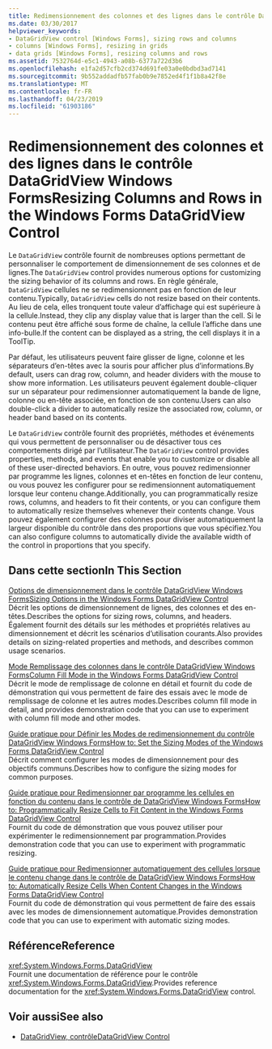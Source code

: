 ```yaml
---
title: Redimensionnement des colonnes et des lignes dans le contrôle DataGridView Windows Forms
ms.date: 03/30/2017
helpviewer_keywords:
- DataGridView control [Windows Forms], sizing rows and columns
- columns [Windows Forms], resizing in grids
- data grids [Windows Forms], resizing columns and rows
ms.assetid: 7532764d-e5c1-4943-a08b-6377a722d3b6
ms.openlocfilehash: e1fa2d57cfb2cd374d691fe03a0e0bdbd3ad7141
ms.sourcegitcommit: 9b552addadfb57fab0b9e7852ed4f1f1b8a42f8e
ms.translationtype: MT
ms.contentlocale: fr-FR
ms.lasthandoff: 04/23/2019
ms.locfileid: "61903186"
---
```

# <a name="resizing-columns-and-rows-in-the-windows-forms-datagridview-control"></a><span data-ttu-id="8ea9c-102">Redimensionnement des colonnes et des lignes dans le contrôle DataGridView Windows Forms</span><span class="sxs-lookup"><span data-stu-id="8ea9c-102">Resizing Columns and Rows in the Windows Forms DataGridView Control</span></span>
<span data-ttu-id="8ea9c-103">Le `DataGridView` contrôle fournit de nombreuses options permettant de personnaliser le comportement de dimensionnement de ses colonnes et de lignes.</span><span class="sxs-lookup"><span data-stu-id="8ea9c-103">The `DataGridView` control provides numerous options for customizing the sizing behavior of its columns and rows.</span></span> <span data-ttu-id="8ea9c-104">En règle générale, `DataGridView` cellules ne se redimensionnent pas en fonction de leur contenu.</span><span class="sxs-lookup"><span data-stu-id="8ea9c-104">Typically, `DataGridView` cells do not resize based on their contents.</span></span> <span data-ttu-id="8ea9c-105">Au lieu de cela, elles tronquent toute valeur d’affichage qui est supérieure à la cellule.</span><span class="sxs-lookup"><span data-stu-id="8ea9c-105">Instead, they clip any display value that is larger than the cell.</span></span> <span data-ttu-id="8ea9c-106">Si le contenu peut être affiché sous forme de chaîne, la cellule l’affiche dans une info-bulle.</span><span class="sxs-lookup"><span data-stu-id="8ea9c-106">If the content can be displayed as a string, the cell displays it in a ToolTip.</span></span>  
  
 <span data-ttu-id="8ea9c-107">Par défaut, les utilisateurs peuvent faire glisser de ligne, colonne et les séparateurs d’en-têtes avec la souris pour afficher plus d’informations.</span><span class="sxs-lookup"><span data-stu-id="8ea9c-107">By default, users can drag row, column, and header dividers with the mouse to show more information.</span></span> <span data-ttu-id="8ea9c-108">Les utilisateurs peuvent également double-cliquer sur un séparateur pour redimensionner automatiquement la bande de ligne, colonne ou en-tête associée, en fonction de son contenu.</span><span class="sxs-lookup"><span data-stu-id="8ea9c-108">Users can also double-click a divider to automatically resize the associated row, column, or header band based on its contents.</span></span>  
  
 <span data-ttu-id="8ea9c-109">Le `DataGridView` contrôle fournit des propriétés, méthodes et événements qui vous permettent de personnaliser ou de désactiver tous ces comportements dirigé par l’utilisateur.</span><span class="sxs-lookup"><span data-stu-id="8ea9c-109">The `DataGridView` control provides properties, methods, and events that enable you to customize or disable all of these user-directed behaviors.</span></span> <span data-ttu-id="8ea9c-110">En outre, vous pouvez redimensionner par programme les lignes, colonnes et en-têtes en fonction de leur contenu, ou vous pouvez les configurer pour se redimensionnent automatiquement lorsque leur contenu change.</span><span class="sxs-lookup"><span data-stu-id="8ea9c-110">Additionally, you can programmatically resize rows, columns, and headers to fit their contents, or you can configure them to automatically resize themselves whenever their contents change.</span></span> <span data-ttu-id="8ea9c-111">Vous pouvez également configurer des colonnes pour diviser automatiquement la largeur disponible du contrôle dans des proportions que vous spécifiez.</span><span class="sxs-lookup"><span data-stu-id="8ea9c-111">You can also configure columns to automatically divide the available width of the control in proportions that you specify.</span></span>  
  
## <a name="in-this-section"></a><span data-ttu-id="8ea9c-112">Dans cette section</span><span class="sxs-lookup"><span data-stu-id="8ea9c-112">In This Section</span></span>  
 [<span data-ttu-id="8ea9c-113">Options de dimensionnement dans le contrôle DataGridView Windows Forms</span><span class="sxs-lookup"><span data-stu-id="8ea9c-113">Sizing Options in the Windows Forms DataGridView Control</span></span>](sizing-options-in-the-windows-forms-datagridview-control.md)  
 <span data-ttu-id="8ea9c-114">Décrit les options de dimensionnement de lignes, des colonnes et des en-têtes.</span><span class="sxs-lookup"><span data-stu-id="8ea9c-114">Describes the options for sizing rows, columns, and headers.</span></span> <span data-ttu-id="8ea9c-115">Également fournit des détails sur les méthodes et propriétés relatives au dimensionnement et décrit les scénarios d’utilisation courants.</span><span class="sxs-lookup"><span data-stu-id="8ea9c-115">Also provides details on sizing-related properties and methods, and describes common usage scenarios.</span></span>  
  
 [<span data-ttu-id="8ea9c-116">Mode Remplissage des colonnes dans le contrôle DataGridView Windows Forms</span><span class="sxs-lookup"><span data-stu-id="8ea9c-116">Column Fill Mode in the Windows Forms DataGridView Control</span></span>](column-fill-mode-in-the-windows-forms-datagridview-control.md)  
 <span data-ttu-id="8ea9c-117">Décrit le mode de remplissage de colonne en détail et fournit du code de démonstration qui vous permettent de faire des essais avec le mode de remplissage de colonne et les autres modes.</span><span class="sxs-lookup"><span data-stu-id="8ea9c-117">Describes column fill mode in detail, and provides demonstration code that you can use to experiment with column fill mode and other modes.</span></span>  
  
 [<span data-ttu-id="8ea9c-118">Guide pratique pour Définir les Modes de redimensionnement du contrôle DataGridView Windows Forms</span><span class="sxs-lookup"><span data-stu-id="8ea9c-118">How to: Set the Sizing Modes of the Windows Forms DataGridView Control</span></span>](how-to-set-the-sizing-modes-of-the-windows-forms-datagridview-control.md)  
 <span data-ttu-id="8ea9c-119">Décrit comment configurer les modes de dimensionnement pour des objectifs communs.</span><span class="sxs-lookup"><span data-stu-id="8ea9c-119">Describes how to configure the sizing modes for common purposes.</span></span>  
  
 [<span data-ttu-id="8ea9c-120">Guide pratique pour Redimensionner par programme les cellules en fonction du contenu dans le contrôle de DataGridView Windows Forms</span><span class="sxs-lookup"><span data-stu-id="8ea9c-120">How to: Programmatically Resize Cells to Fit Content in the Windows Forms DataGridView Control</span></span>](programmatically-resize-cells-to-fit-content-in-the-datagrid.md)  
 <span data-ttu-id="8ea9c-121">Fournit du code de démonstration que vous pouvez utiliser pour expérimenter le redimensionnement par programmation.</span><span class="sxs-lookup"><span data-stu-id="8ea9c-121">Provides demonstration code that you can use to experiment with programmatic resizing.</span></span>  
  
 [<span data-ttu-id="8ea9c-122">Guide pratique pour Redimensionner automatiquement des cellules lorsque le contenu change dans le contrôle de DataGridView Windows Forms</span><span class="sxs-lookup"><span data-stu-id="8ea9c-122">How to: Automatically Resize Cells When Content Changes in the Windows Forms DataGridView Control</span></span>](automatically-resize-cells-when-content-changes-in-the-datagrid.md)  
 <span data-ttu-id="8ea9c-123">Fournit du code de démonstration qui vous permettent de faire des essais avec les modes de dimensionnement automatique.</span><span class="sxs-lookup"><span data-stu-id="8ea9c-123">Provides demonstration code that you can use to experiment with automatic sizing modes.</span></span>  
  
## <a name="reference"></a><span data-ttu-id="8ea9c-124">Référence</span><span class="sxs-lookup"><span data-stu-id="8ea9c-124">Reference</span></span>  
 <xref:System.Windows.Forms.DataGridView>  
 <span data-ttu-id="8ea9c-125">Fournit une documentation de référence pour le contrôle <xref:System.Windows.Forms.DataGridView>.</span><span class="sxs-lookup"><span data-stu-id="8ea9c-125">Provides reference documentation for the <xref:System.Windows.Forms.DataGridView> control.</span></span>  
  
## <a name="see-also"></a><span data-ttu-id="8ea9c-126">Voir aussi</span><span class="sxs-lookup"><span data-stu-id="8ea9c-126">See also</span></span>

- [<span data-ttu-id="8ea9c-127">DataGridView, contrôle</span><span class="sxs-lookup"><span data-stu-id="8ea9c-127">DataGridView Control</span></span>](datagridview-control-windows-forms.md)
